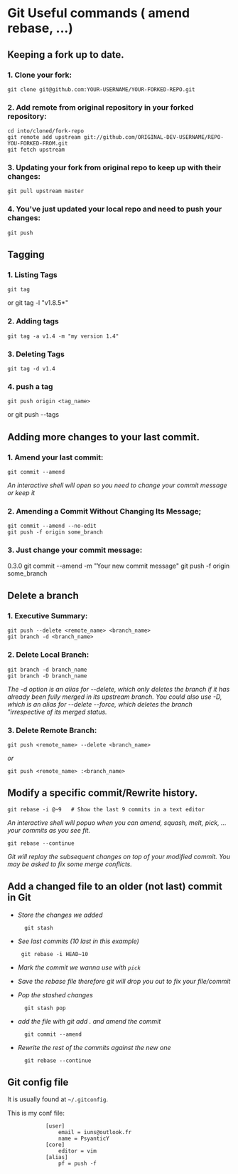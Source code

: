# Git Useful commands ( amend rebase, ...)

## Keeping a fork up to date.

### 1. Clone your fork:

    git clone git@github.com:YOUR-USERNAME/YOUR-FORKED-REPO.git

### 2. Add remote from original repository in your forked repository:

    cd into/cloned/fork-repo
    git remote add upstream git://github.com/ORIGINAL-DEV-USERNAME/REPO-YOU-FORKED-FROM.git
    git fetch upstream

### 3. Updating your fork from original repo to keep up with their changes:

    git pull upstream master

### 4. You've just updated your local repo and need to push your changes:

    git push

## Tagging

### 1. Listing Tags

    git tag
or
    git tag -l "v1.8.5*"

### 2. Adding tags

    git tag -a v1.4 -m "my version 1.4"

### 3. Deleting Tags

    git tag -d v1.4

### 4. push a tag

    git push origin <tag_name>
or
    git push --tags


## Adding more changes to your last commit.

### 1. Amend your last commit:

    git commit --amend
_An interactive shell will open so you need to change your commit message or keep it_

### 2. Amending a Commit Without Changing Its Message;

    git commit --amend --no-edit
    git push -f origin some_branch

### 3. Just change your commit message:
0.3.0
    git commit --amend -m "Your new commit message"
    git push -f origin some_branch

## Delete a branch

### 1. Executive Summary:

    git push --delete <remote_name> <branch_name>
    git branch -d <branch_name>

### 2. Delete Local Branch:

    git branch -d branch_name
    git branch -D branch_name
_The -d option is an alias for --delete, which only deletes the branch if it has already been fully merged in its upstream branch. You could also use -D, which is an alias for --delete --force, which deletes the branch "irrespective of its merged status._

### 3. Delete Remote Branch:

    git push <remote_name> --delete <branch_name>
_or_

    git push <remote_name> :<branch_name>

## Modify a specific commit/Rewrite history.

    git rebase -i @~9   # Show the last 9 commits in a text editor
_An interactive shell will popuo when you can amend, squash, melt, pick, ... your commits as you see fit._

    git rebase --continue

_Git will replay the subsequent changes on top of your modified commit. You may be asked to fix some merge conflicts._

## Add a changed file to an older (not last) commit in Git

* _Store the changes we added_

	    git stash

* _See last commits (10 last in this example)_

 	   git rebase -i HEAD~10

* _Mark the commit we wanna use with `pick`_

* _Save the rebase file therefore git will drop you out to fix your file/commit_

* _Pop the stashed changes_

	    git stash pop

* _add the file with git add . and amend the commit_

	    git commit --amend

* _Rewrite the rest of the commits against the new one_

	    git rebase --continue

## Git config file

It is usually found at `~/.gitconfig`.

This is my conf file:

				[user]
					email = iuns@outlook.fr
					name = PsyanticY
				[core]
					editor = vim
				[alias]
					pf = push -f

